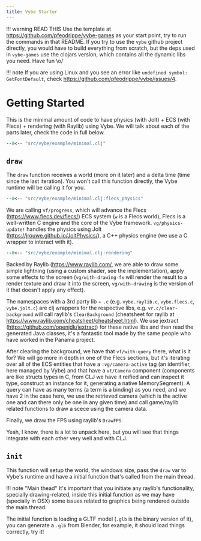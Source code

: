 ```yaml
---
title: Vybe Starter
---
```


!!! warning READ THIS
    Use the template at  <https://github.com/pfeodrippe/vybe-games> as your start point, try to run the commands in that README. If you try to use the `vybe` github project directly, you would have to build everything from scratch, but the deps used in `vybe-games` use the clojars version, which contains all the dynamic libs you need. Have fun \o/

!!! note
    If you are using Linux and you see an error like `undefined symbol: GetFontDefault`,
    check https://github.com/pfeodrippe/vybe/issues/4.

# Getting Started

This is the minimal amount of code to have physics (with Jolt) + ECS (with Flecs) +
rendering (with Raylib) using Vybe. We will talk about each of the parts later,
check the code in full below.

``` clojure
--8<-- "src/vybe/example/minimal.clj"
```

## `draw`

The `draw` function receives a world (more on it later)
and a delta time (time since the last iteration). You won't call
this function directly, the Vybe runtime will be calling it for you.

``` clojure
--8<-- "src/vybe/example/minimal.clj:flecs_physics"
```

We are calling `vf/progress`, which will advance
the Flecs (<https://www.flecs.dev/flecs/>) ECS system (`w` is a Flecs
world), Flecs is a well-written C engine and the core of the Vybe
framework. `vg/physics-update!` handles the physics using Jolt
(<https://jrouwe.github.io/JoltPhysics/>), a C++ physics engine (we
use a C wrapper to interact with it).

``` clojure
--8<-- "src/vybe/example/minimal.clj:rendering"
```

Backed by Raylib (<https://www.raylib.com/>, we are able to draw some
simple lightning (using a custom shader, see the implementation),
apply some effects to the screen (`vg/with-drawing-fx` will render the
result to a render texture and draw it into the screen,
`vg/with-drawing` is the version of it that doesn't apply any
effect).

The namespaces with a 3rd party lib + `.c` (e.g. `vybe.raylib.c`,
`vybe.flecs.c`, `vybe.jolt.c`) are clj wrappers for the respective libs,
e.g. `vr.c/clear-background` will call raylib's `ClearBackground`
(cheatsheet for raylib at
<https://www.raylib.com/cheatsheet/cheatsheet.html>). We use jextract
(<https://github.com/openjdk/jextract>) for these native libs and then
read the generated Java classes, it's a fantastic tool made by the
same people who have worked in the Panama project.

After clearing the background, we have that `vf/with-query` there,
what is it for? We will go more in depth in one of the Flecs sections,
but it's iterating over all of the ECS entities that have a
`:vg/camera-active` tag (an identifier, here managed by Vybe) and that have a
`vt/Camera` component (components are like structs types in C, from CLJ
we have it reified and can inspect it type, construct an instance for
it, generating a native MemorySegment). A query can have as many terms
(a term is a binding) as you need, and we have 2 in the case here, we
use the retrieved camera (which is the active one and can there only
be one in any given time) and call game/raylib related functions to
draw a scece using the camera data.

Finally, we draw the FPS using raylib's `DrawFPS`.

Yeah, I know, there is a lot to unpack here, but you will see that
things integrate with each other very well and with CLJ.

## `init`

This function will setup the world, the windows size, pass the `draw`
var to Vybe's runtime and have a initial function that's called from
the main thread.

!!! note "Main thead"
    It's important that you initiate any raylib's functionality,
    specially drawing-related, inside this initial function as we may
    have (specially in OSX) some issues related to graphics being
    rendered outside the main thread.

The initial function is loading a GLTF model (`.glb`  is the binary
version of it), you can generate a `.glb` from Blender, for example,
it should load things correctly, try it!
